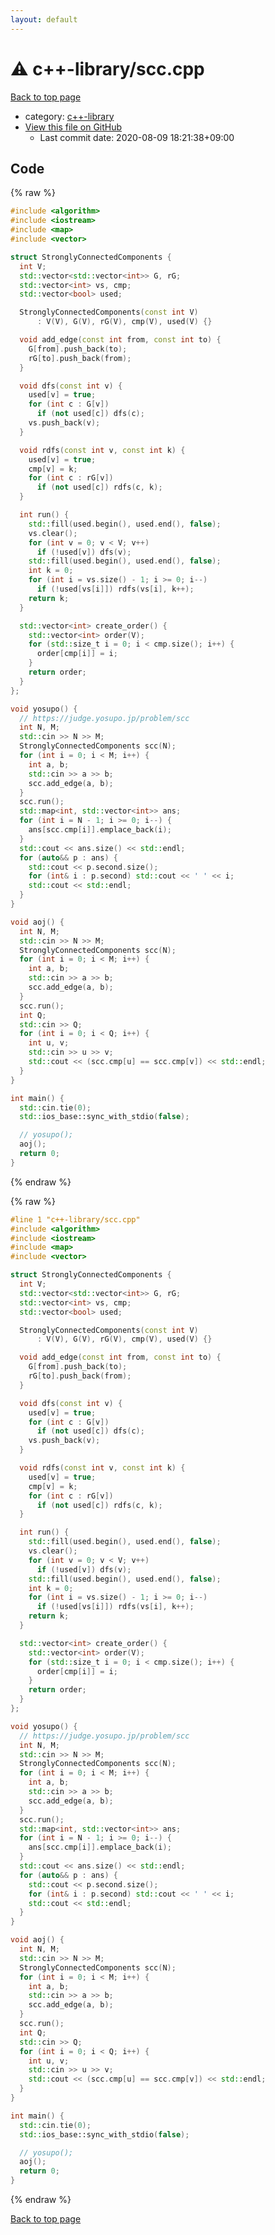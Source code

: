 ```yaml
---
layout: default
---
```


<!-- mathjax config similar to math.stackexchange -->
<script type="text/javascript" async
  src="https://cdnjs.cloudflare.com/ajax/libs/mathjax/2.7.5/MathJax.js?config=TeX-MML-AM_CHTML">
</script>
<script type="text/x-mathjax-config">
  MathJax.Hub.Config({
    TeX: { equationNumbers: { autoNumber: "AMS" }},
    tex2jax: {
      inlineMath: [ ['$','$'] ],
      processEscapes: true
    },
    "HTML-CSS": { matchFontHeight: false },
    displayAlign: "left",
    displayIndent: "2em"
  });
</script>

<script type="text/javascript" src="https://cdnjs.cloudflare.com/ajax/libs/jquery/3.4.1/jquery.min.js"></script>
<script src="https://cdn.jsdelivr.net/npm/jquery-balloon-js@1.1.2/jquery.balloon.min.js" integrity="sha256-ZEYs9VrgAeNuPvs15E39OsyOJaIkXEEt10fzxJ20+2I=" crossorigin="anonymous"></script>
<script type="text/javascript" src="../../assets/js/copy-button.js"></script>
<link rel="stylesheet" href="../../assets/css/copy-button.css" />


# :warning: c++-library/scc.cpp

<a href="../../index.html">Back to top page</a>

* category: <a href="../../index.html#97d0d85922e0aae2441e69f2870930aa">c++-library</a>
* <a href="{{ site.github.repository_url }}/blob/master/c++-library/scc.cpp">View this file on GitHub</a>
    - Last commit date: 2020-08-09 18:21:38+09:00




## Code

<a id="unbundled"></a>
{% raw %}
```cpp
#include <algorithm>
#include <iostream>
#include <map>
#include <vector>

struct StronglyConnectedComponents {
  int V;
  std::vector<std::vector<int>> G, rG;
  std::vector<int> vs, cmp;
  std::vector<bool> used;

  StronglyConnectedComponents(const int V)
      : V(V), G(V), rG(V), cmp(V), used(V) {}

  void add_edge(const int from, const int to) {
    G[from].push_back(to);
    rG[to].push_back(from);
  }

  void dfs(const int v) {
    used[v] = true;
    for (int c : G[v])
      if (not used[c]) dfs(c);
    vs.push_back(v);
  }

  void rdfs(const int v, const int k) {
    used[v] = true;
    cmp[v] = k;
    for (int c : rG[v])
      if (not used[c]) rdfs(c, k);
  }

  int run() {
    std::fill(used.begin(), used.end(), false);
    vs.clear();
    for (int v = 0; v < V; v++)
      if (!used[v]) dfs(v);
    std::fill(used.begin(), used.end(), false);
    int k = 0;
    for (int i = vs.size() - 1; i >= 0; i--)
      if (!used[vs[i]]) rdfs(vs[i], k++);
    return k;
  }

  std::vector<int> create_order() {
    std::vector<int> order(V);
    for (std::size_t i = 0; i < cmp.size(); i++) {
      order[cmp[i]] = i;
    }
    return order;
  }
};

void yosupo() {
  // https://judge.yosupo.jp/problem/scc
  int N, M;
  std::cin >> N >> M;
  StronglyConnectedComponents scc(N);
  for (int i = 0; i < M; i++) {
    int a, b;
    std::cin >> a >> b;
    scc.add_edge(a, b);
  }
  scc.run();
  std::map<int, std::vector<int>> ans;
  for (int i = N - 1; i >= 0; i--) {
    ans[scc.cmp[i]].emplace_back(i);
  }
  std::cout << ans.size() << std::endl;
  for (auto&& p : ans) {
    std::cout << p.second.size();
    for (int& i : p.second) std::cout << ' ' << i;
    std::cout << std::endl;
  }
}

void aoj() {
  int N, M;
  std::cin >> N >> M;
  StronglyConnectedComponents scc(N);
  for (int i = 0; i < M; i++) {
    int a, b;
    std::cin >> a >> b;
    scc.add_edge(a, b);
  }
  scc.run();
  int Q;
  std::cin >> Q;
  for (int i = 0; i < Q; i++) {
    int u, v;
    std::cin >> u >> v;
    std::cout << (scc.cmp[u] == scc.cmp[v]) << std::endl;
  }
}

int main() {
  std::cin.tie(0);
  std::ios_base::sync_with_stdio(false);

  // yosupo();
  aoj();
  return 0;
}
```
{% endraw %}

<a id="bundled"></a>
{% raw %}
```cpp
#line 1 "c++-library/scc.cpp"
#include <algorithm>
#include <iostream>
#include <map>
#include <vector>

struct StronglyConnectedComponents {
  int V;
  std::vector<std::vector<int>> G, rG;
  std::vector<int> vs, cmp;
  std::vector<bool> used;

  StronglyConnectedComponents(const int V)
      : V(V), G(V), rG(V), cmp(V), used(V) {}

  void add_edge(const int from, const int to) {
    G[from].push_back(to);
    rG[to].push_back(from);
  }

  void dfs(const int v) {
    used[v] = true;
    for (int c : G[v])
      if (not used[c]) dfs(c);
    vs.push_back(v);
  }

  void rdfs(const int v, const int k) {
    used[v] = true;
    cmp[v] = k;
    for (int c : rG[v])
      if (not used[c]) rdfs(c, k);
  }

  int run() {
    std::fill(used.begin(), used.end(), false);
    vs.clear();
    for (int v = 0; v < V; v++)
      if (!used[v]) dfs(v);
    std::fill(used.begin(), used.end(), false);
    int k = 0;
    for (int i = vs.size() - 1; i >= 0; i--)
      if (!used[vs[i]]) rdfs(vs[i], k++);
    return k;
  }

  std::vector<int> create_order() {
    std::vector<int> order(V);
    for (std::size_t i = 0; i < cmp.size(); i++) {
      order[cmp[i]] = i;
    }
    return order;
  }
};

void yosupo() {
  // https://judge.yosupo.jp/problem/scc
  int N, M;
  std::cin >> N >> M;
  StronglyConnectedComponents scc(N);
  for (int i = 0; i < M; i++) {
    int a, b;
    std::cin >> a >> b;
    scc.add_edge(a, b);
  }
  scc.run();
  std::map<int, std::vector<int>> ans;
  for (int i = N - 1; i >= 0; i--) {
    ans[scc.cmp[i]].emplace_back(i);
  }
  std::cout << ans.size() << std::endl;
  for (auto&& p : ans) {
    std::cout << p.second.size();
    for (int& i : p.second) std::cout << ' ' << i;
    std::cout << std::endl;
  }
}

void aoj() {
  int N, M;
  std::cin >> N >> M;
  StronglyConnectedComponents scc(N);
  for (int i = 0; i < M; i++) {
    int a, b;
    std::cin >> a >> b;
    scc.add_edge(a, b);
  }
  scc.run();
  int Q;
  std::cin >> Q;
  for (int i = 0; i < Q; i++) {
    int u, v;
    std::cin >> u >> v;
    std::cout << (scc.cmp[u] == scc.cmp[v]) << std::endl;
  }
}

int main() {
  std::cin.tie(0);
  std::ios_base::sync_with_stdio(false);

  // yosupo();
  aoj();
  return 0;
}

```
{% endraw %}

<a href="../../index.html">Back to top page</a>

